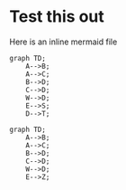 # Test this out

Here is an inline mermaid file


```mermaid
graph TD;
    A-->B;
    A-->C;
    B-->D;
    C-->D;
    W-->D;
    E-->S;
    D-->T;
```

```mermaid
graph TD;
    A-->B;
    A-->C;
    B-->D;
    C-->D;
    W-->D;
    E-->Z;
```

